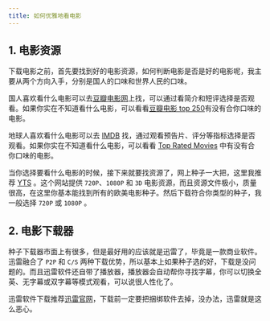 ```yaml
---
title: 如何优雅地看电影
---
```


## 1. 电影资源

下载电影之前，首先要找到好的电影资源，如何判断电影是否是好的电影呢，我主要从两个方向入手，分别是国人的口味和世界人民的口味。

国人喜欢看什么电影可以去[豆瓣电影网](https://movie.douban.com/)上找，可以通过看简介和短评选择是否观看。如果你实在不知道看什么电影，可以看看[豆瓣电影 top 250](https://movie.douban.com/top250)有没有合你口味的电影。

地球人喜欢看什么电影可以去 [IMDB](https://www.imdb.com/) 找，通过观看预告片、评分等指标选择是否观看。如果你实在不知道看什么电影，可以看看 [Top Rated Movies](https://www.imdb.com/chart/top) 中有没有合你口味的电影。

当你选择要看什么电影的时候，接下来就要找资源了，网上种子一大把，这里我推荐 [YTS](https://yts.lt) 。这个网站提供 `720P`、`1080P` 和 `3D` 电影资源，而且资源文件极小，质量很高，在这里你基本能找到所有的欧美电影种子。然后下载符合你类型的种子，我一般选择 `720P` 或 `1080P` 。

## 2. 电影下载器

种子下载器市面上有很多，但是最好用的应该就是迅雷了，毕竟是一款商业软件。迅雷融合了 `P2P` 和 `C/S` 两种下载优势，所以基本上如果种子选的好，下载是没问题的。而且迅雷软件还自带了播放器，播放器会自动帮你寻找字幕，你可以切换全英、无字幕或双字幕等模式观看，可以说很人性化了。

迅雷软件下载推荐[迅雷官网](https://www.xunlei.com/)，下载前一定要把捆绑软件去掉，没办法，迅雷就是这么恶心。